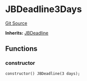 # JBDeadline3Days
[Git Source](https://github.com/Bananapus/nana-core/blob/2998dca2fbd2658e2c8791d6dc8348147d69e28e/src/periphery/JBDeadline3Days.sol)

**Inherits:**
[JBDeadline](/docs/dev/v4/api/core/JBDeadline.md)


## Functions
### constructor


```solidity
constructor() JBDeadline(3 days);
```


